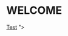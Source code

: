 <title> Florthy's Site </title>
<h1> WELCOME </h1>
<a href="https://florthy.me/main/main.html">Test</a>
<img:src=![image](https://user-images.githubusercontent.com/115503492/195818402-6b24be7d-d0ce-42da-ac8a-3cf759217118.png)>">

